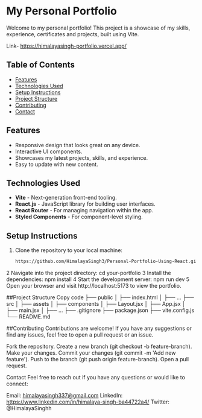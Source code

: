 # My Personal Portfolio

Welcome to my personal portfolio! This project is a showcase of my skills, experience, certificates and projects, built using Vite.

Link- https://himalayasingh-portfolio.vercel.app/

## Table of Contents

- [Features](#features)
- [Technologies Used](#technologies-used)
- [Setup Instructions](#setup-instructions)
- [Project Structure](#project-structure)
- [Contributing](#contributing)
- [Contact](#contact)

## Features

- Responsive design that looks great on any device.
- Interactive UI components.
- Showcases my latest projects, skills, and experience.
- Easy to update with new content.

## Technologies Used

- **Vite** - Next-generation front-end tooling.
- **React.js** - JavaScript library for building user interfaces.
- **React Router** - For managing navigation within the app.
- **Styled Components** - For component-level styling.

## Setup Instructions

1. Clone the repository to your local machine:
   ```bash
   https://github.com/HimalayaSingh3/Personal-Portfolio-Using-React.git  
2 Navigate into the project directory:
cd your-portfolio
3 Install the dependencies:
npm install
4 Start the development server:
npm run dev
5 Open your browser and visit http://localhost:5173 to view the portfolio.

##Project Structure
Copy code
├── public
│   ├── index.html
│   ├── ...
├── src
│   ├── assets
│   ├── components
│   ├── Layout.jsx
│   ├── App.jsx
│   ├── main.jsx
│   ├── ...
├── .gitignore
├── package.json
├── vite.config.js
└── README.md

##Contributing
Contributions are welcome! If you have any suggestions or find any issues, feel free to open a pull request or an issue.

Fork the repository.
Create a new branch (git checkout -b feature-branch).
Make your changes.
Commit your changes (git commit -m 'Add new feature').
Push to the branch (git push origin feature-branch).
Open a pull request.

Contact
Feel free to reach out if you have any questions or would like to connect:

Email: himalayasingh337@gmail.com
LinkedIn: https://www.linkedin.com/in/himalaya-singh-ba44722a4/
Twitter: @HimalayaSinghh
